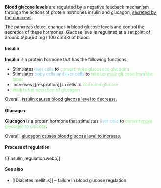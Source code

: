 **Blood glucose levels** are regulated by a negative feedback mechanism through the actions of protein hormones insulin and glucagon, <u>secreted by the pancreas</u>.

The pancreas detect changes in blood glucose levels and control the secretion of these hormones. Glucose level is regulated at a set point of around $\pu{90 mg / 100 cm3}$ of blood.

#### Insulin
**Insulin** is a protein hormone that has the following functions:
- Stimulates <span style="color: skyblue">liver cells</span> to <span style="color: lightgreen">convert <u>more</u> glucose to glycogen</span>
- Stimulates <span style="color: skyblue">body cells and liver cells</span> to <span style="color: lightgreen">take up <u>more</u> glucose from the blood</span>
- Increases [[respiration]] in cells to <span style="color: lightgreen">consume glucose</span>
- <span style="color: lightgreen">Inhibits the secretion of glucagon</span>

Overall, <u>insulin causes blood glucose level to decrease.</u>

#### Glucagon
**Glucagon** is a protein hormone that stimulates <span style="color: skyblue">liver cells</span> to <span style="color: lightgreen">convert <u>more</u> glycogen to glucose</span>.

Overall, <u>glucagon causes blood glucose level to increase.</u>

#### Process of regulation
![[insulin_regulation.webp]]

#### See also
- [[Diabetes mellitus]] – failure in blood glucose regulation